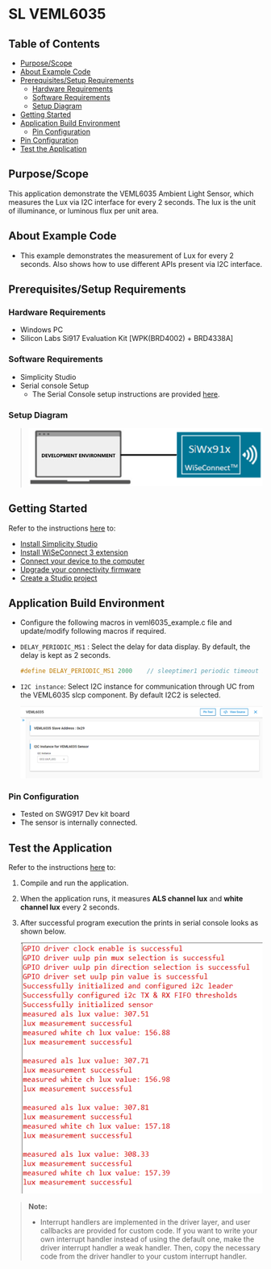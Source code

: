 # SL VEML6035

## Table of Contents

- [Purpose/Scope](#purposescope)
- [About Example Code](#about-example-code)
- [Prerequisites/Setup Requirements](#prerequisitessetup-requirements)
  - [Hardware Requirements](#hardware-requirements)
  - [Software Requirements](#software-requirements)
  - [Setup Diagram](#setup-diagram)
- [Getting Started](#getting-started)
- [Application Build Environment](#application-build-environment)
  - [Pin Configuration](#pin-configuration)
- [Pin Configuration](#pin-configuration)
- [Test the Application](#test-the-application)

## Purpose/Scope

 This application demonstrate the VEML6035 Ambient Light Sensor, which measures the Lux via I2C interface for every 2 seconds. The lux is the unit of illuminance, or luminous flux per unit area.

## About Example Code

- This example demonstrates the measurement of Lux for every 2 seconds. Also shows how to use different APIs present via I2C interface.

## Prerequisites/Setup Requirements

### Hardware Requirements

- Windows PC
- Silicon Labs Si917 Evaluation Kit [WPK(BRD4002) + BRD4338A]

### Software Requirements

- Simplicity Studio
- Serial console Setup
  - The Serial Console setup instructions are provided 
[here](https://docs.silabs.com/wiseconnect/latest/wiseconnect-developers-guide-developing-for-silabs-hosts/#console-input-and-output).

### Setup Diagram

> ![Figure: Introduction](resources/readme/setupdiagram.png)

## Getting Started

Refer to the instructions [here](https://docs.silabs.com/wiseconnect/latest/wiseconnect-getting-started/) to:

- [Install Simplicity Studio](https://docs.silabs.com/wiseconnect/latest/wiseconnect-developers-guide-developing-for-silabs-hosts/#install-simplicity-studio)
- [Install WiSeConnect 3 extension](https://docs.silabs.com/wiseconnect/latest/wiseconnect-developers-guide-developing-for-silabs-hosts/#install-the-wi-se-connect-3-extension)
- [Connect your device to the computer](https://docs.silabs.com/wiseconnect/latest/wiseconnect-developers-guide-developing-for-silabs-hosts/#connect-si-wx91x-to-computer)
- [Upgrade your connectivity firmware ](https://docs.silabs.com/wiseconnect/latest/wiseconnect-developers-guide-developing-for-silabs-hosts/#update-si-wx91x-connectivity-firmware)
- [Create a Studio project ](https://docs.silabs.com/wiseconnect/latest/wiseconnect-developers-guide-developing-for-silabs-hosts/#create-a-project)

## Application Build Environment

- Configure the following macros in veml6035_example.c file and update/modify following macros if required.

- `DELAY_PERIODIC_MS1` : Select the delay for data display. By default, the delay is kept as 2 seconds.

  ```C
  #define DELAY_PERIODIC_MS1 2000    // sleeptimer1 periodic timeout in ms
  ```
- `I2C instance`: Select I2C instance for communication through UC from the VEML6035 slcp component.
 By default I2C2 is selected.

   ![Figure: Veml6035 UC](resources/uc_screen/veml6035_uc_screen.png)
   
### Pin Configuration

- Tested on SWG917 Dev kit board
- The sensor is internally connected.

## Test the Application

Refer to the instructions [here](https://docs.silabs.com/wiseconnect/latest/wiseconnect-developers-guide-developing-for-silabs-hosts/#create-a-project) to:

1. Compile and run the application.
2. When the application runs, it measures **ALS channel lux** and **white channel lux** every 2 seconds.
4. After successful program execution the prints in serial console looks as shown below.

   ![Figure: Introduction](resources/readme/console_output_veml6035.png)


> **Note:**
>
> - Interrupt handlers are implemented in the driver layer, and user callbacks are provided for custom code. If you want to write your own interrupt handler instead of using the default one, make the driver interrupt handler a weak handler. Then, copy the necessary code from the driver handler to your custom interrupt handler.
